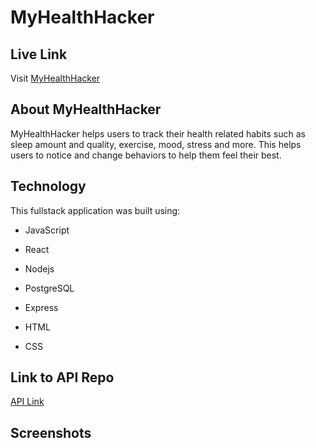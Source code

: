 # MyHealthHacker

## Live Link

Visit [MyHealthHacker](https://myhealthhacker.vercel.app)

## About MyHealthHacker

MyHealthHacker helps users to track their health related habits such as sleep amount and quality, exercise, mood, stress and more. This helps users to notice and change behaviors to help them feel their best. 

## Technology

This fullstack application was built using:

- JavaScript

- React

- Nodejs

- PostgreSQL

- Express

- HTML

- CSS

## Link to API Repo

[API Link](https://github.com/julialj95/myhealthhacker-app)

## Screenshots


